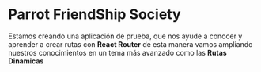 # Parrot FriendShip Society

Estamos creando una aplicación de prueba, que nos ayude a conocer y aprender a crear rutas con **React Router** de esta manera vamos ampliando nuestros conocimientos en un tema más avanzado como las **Rutas Dinamicas**
